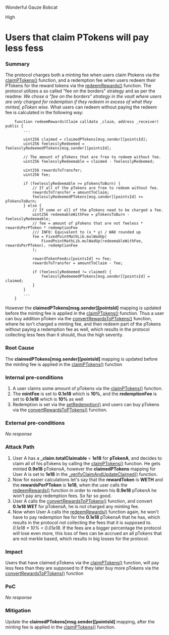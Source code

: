 Wonderful Gauze Bobcat

High

# Users that claim PTokens will pay less fess

### Summary

The protocol charges both a minting fee when users claim Ptokens via the [claimPTokens()](https://github.com/sherlock-audit/2024-07-sense-points-marketplace/blob/main/point-tokenization-vault/contracts/PointTokenVault.sol#L142-L162) function, and a redemption fee when users redeem their PTokens for the reward tokens via the [redeemRewards()](https://github.com/sherlock-audit/2024-07-sense-points-marketplace/blob/main/point-tokenization-vault/contracts/PointTokenVault.sol#L172-L226) function. The protocol utilizes a so called "fee on the borders" strategy and as per the readme: *We chose a "fee on the borders" strategy in the vault where users are only charged for redemption if they redeem in excess of what they minted, pToken wise.* What users can redeem without paying the redeem fee is calculated in the following way:
```solidity
    function redeemRewards(Claim calldata _claim, address _receiver) public {
        ...

        uint256 claimed = claimedPTokens[msg.sender][pointsId];
        uint256 feelesslyRedeemed = feelesslyRedeemedPTokens[msg.sender][pointsId];

        // The amount of pTokens that are free to redeem without fee.
        uint256 feelesslyRedeemable = claimed - feelesslyRedeemed;

        uint256 rewardsToTransfer;
        uint256 fee;

        if (feelesslyRedeemable >= pTokensToBurn) {
            // If all of the pTokens are free to redeem without fee.
            rewardsToTransfer = amountToClaim;
            feelesslyRedeemedPTokens[msg.sender][pointsId] += pTokensToBurn;
        } else {
            // If some or all of the pTokens need to be charged a fee.
            uint256 redeemableWithFee = pTokensToBurn - feelesslyRedeemable;
            // fee = amount of pTokens that are not feeless * rewardsPerPToken * redemptionFee
            /// INFO: Equivalent to (x * y) / WAD rounded up
            fee = FixedPointMathLib.mulWadUp(
                FixedPointMathLib.mulWadUp(redeemableWithFee, rewardsPerPToken), redemptionFee
            );

            rewardTokenFeeAcc[pointsId] += fee;
            rewardsToTransfer = amountToClaim - fee;

            if (feelesslyRedeemed != claimed) {
                feelesslyRedeemedPTokens[msg.sender][pointsId] = claimed;
            }
        }
        ...
    }
```
However the **claimedPTokens[msg.sender][pointsId]** mapping is updated before the minting fee is applied in the [claimPTokens()](https://github.com/sherlock-audit/2024-07-sense-points-marketplace/blob/main/point-tokenization-vault/contracts/PointTokenVault.sol#L142-L162) function. Thus a user can buy addition pToken via the [convertRewardsToPTokens()](https://github.com/sherlock-audit/2024-07-sense-points-marketplace/blob/main/point-tokenization-vault/contracts/PointTokenVault.sol#L229-L254) function, where he isn't charged a minting fee, and then redeem part of the pTokens without paying a redemption fee as well, which results in the protocol collecting less fees than it should, thus the high severity.  

### Root Cause

The **claimedPTokens[msg.sender][pointsId]** mapping is updated before the minting fee is applied in the [claimPTokens()](https://github.com/sherlock-audit/2024-07-sense-points-marketplace/blob/main/point-tokenization-vault/contracts/PointTokenVault.sol#L142-L162) function

### Internal pre-conditions

1. A user claims some amount of pTokens via the [claimPTokens()](https://github.com/sherlock-audit/2024-07-sense-points-marketplace/blob/main/point-tokenization-vault/contracts/PointTokenVault.sol#L142-L162) function.
2. The **mintFee** is set to **0.1e18** which is **10%**, and the **redemptionFee** is set to **0.1e18** which is **10%** as well
3. Redemption is set via the [setRedemption()](https://github.com/sherlock-audit/2024-07-sense-points-marketplace/blob/main/point-tokenization-vault/contracts/PointTokenVault.sol#L313-L319) and users can buy pTokens via the [convertRewardsToPTokens()](https://github.com/sherlock-audit/2024-07-sense-points-marketplace/blob/main/point-tokenization-vault/contracts/PointTokenVault.sol#L229-L254) function.

### External pre-conditions

_No response_

### Attack Path

1. User A has a **_claim.totalClaimable** = **1e18** for **pTokenA**, and decides to claim all of his pTokens by calling the [claimPTokens()](https://github.com/sherlock-audit/2024-07-sense-points-marketplace/blob/main/point-tokenization-vault/contracts/PointTokenVault.sol#L142-L162) function. He gets minted **0.9e18** pTokensA, however the **claimedPTokens** mapping for User A is set to **1e18** in the [_verifyClaimAndUpdateClaimed()](https://github.com/sherlock-audit/2024-07-sense-points-marketplace/blob/main/point-tokenization-vault/contracts/PointTokenVault.sol#L271-L296) function.
2. Now for easier calculations let's say that the **rewardToken** is **WETH** and the **rewardsPerPToken** is **1e18**, when the user calls the [redeemRewards()](https://github.com/sherlock-audit/2024-07-sense-points-marketplace/blob/main/point-tokenization-vault/contracts/PointTokenVault.sol#L172-L226) function in order to redeem his **0.9e18** pTokenA he won't pay any redemption fees. So far so good.
3. User A calls the [convertRewardsToPTokens()](https://github.com/sherlock-audit/2024-07-sense-points-marketplace/blob/main/point-tokenization-vault/contracts/PointTokenVault.sol#L229-L254) function, and convert **0.1e18 WET** for pTokensA, he is not charged any minting fee.
4. Now when User A  calls the [redeemRewards()](https://github.com/sherlock-audit/2024-07-sense-points-marketplace/blob/main/point-tokenization-vault/contracts/PointTokenVault.sol#L172-L226) function again, he won't have to pay redemption fee for the **0.1e18** pTokensA that he has, which results in the protocol not collecting the fees that it is supposed to. *0.1e18 \* 10% = 0.01e18*. If the fees are a bigger percentage the protocol will lose even more, this loss of fees can be accrued an all pTokens that are not merkle based, which results in big losses for the protocol. 

### Impact

Users that have claimed pTokens via the [claimPTokens()](https://github.com/sherlock-audit/2024-07-sense-points-marketplace/blob/main/point-tokenization-vault/contracts/PointTokenVault.sol#L142-L162) function, will pay less fees than they are supposed to if they later buy more pTokens via the [convertRewardsToPTokens()](https://github.com/sherlock-audit/2024-07-sense-points-marketplace/blob/main/point-tokenization-vault/contracts/PointTokenVault.sol#L229-L254) function

### PoC

_No response_

### Mitigation
Update the **claimedPTokens[msg.sender][pointsId]** mapping, after the minting fee is applied in the [claimPTokens()](https://github.com/sherlock-audit/2024-07-sense-points-marketplace/blob/main/point-tokenization-vault/contracts/PointTokenVault.sol#L142-L162) function.